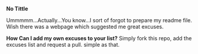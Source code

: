 **No Tittle**


Ummmmm...Actually...You know...I sort of forgot to prepare my readme file. Wish there was a webpage which suggested me great excuses.


**How Can I add my own excuses to your list?**
Simply fork this repo, add the excuses list and request a pull. simple as that.
